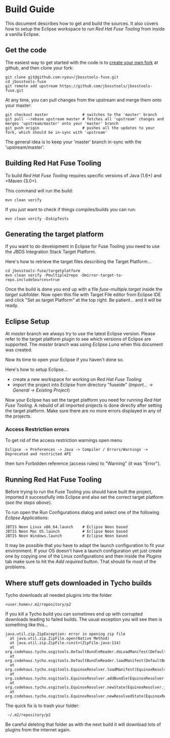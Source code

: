 # Build Guide

This document describes how to get and build the sources. It also covers how to setup the Eclipse workspace to run _Red Hat Fuse Tooling_ from inside a vanilla Eclipse.

## Get the code

The easiest way to get started with the code is to [create your own fork](http://help.github.com/forking/) at github, and then clone your fork:

    git clone git@github.com:<you>/jbosstools-fuse.git
    cd jbosstools-fuse
    git remote add upstream https://github.com/jbosstools/jbosstools-fuse.git

At any time, you can pull changes from the upstream and merge them onto your master:

    git checkout master               # switches to the 'master' branch
    git pull --rebase upstream master # fetches all 'upstream' changes and merges 'upstream/master' onto your 'master' branch
    git push origin                   # pushes all the updates to your fork, which should be in-sync with 'upstream'

The general idea is to keep your 'master' branch in-sync with the 'upstream/master'.

## Building Red Hat Fuse Tooling

To build _Red Hat Fuse Tooling_ requires specific versions of Java (1.6+) and +Maven (3.0+).

This command will run the build:

    mvn clean verify

If you just want to check if things compiles/builds you can run:

    mvn clean verify -DskipTests

## Generating the target platform

If you want to do development in Eclipse for Fuse Tooling you need to use the JBDS Integration Stack Target Platform.

Here's how to retrieve the target files describing the Target Platform...

    cd jbosstools-fuse/targetplatform
    mvn clean verify -Pmultiple2repo -Dmirror-target-to-repo.includeSources=true

Once the build is done you end up with a file *fuse-multiple.target* inside the *target* subfolder. Now open this file with Target File editor from Eclipse IDE and click "Set as target Platform" at the top right. Be patient... and it will be ready.

## Eclipse Setup

At _master_ branch we always try to use the latest Eclipse version. Please refer to the target platform plugin to see which versions of Eclipse are supported. The _master_ branch was using *Eclipse Luna* when this document was created.

Now its time to open your Eclipse if you haven't done so.

Here's how to setup Eclipse...

- create a new workspace for working on _Red Hat Fuse Tooling_
- import the project into Eclipse from directory "fuseide" (_Import... -> General -> Existing Project_)

Now your Eclipse has set the target platform you need for running _Red Hat Fuse Tooling_. A rebuild of all imported projects is done directly after setting the target platform. Make sure there are no more errors displayed in any of the projects.

### Access Restriction errors

To get rid of the access restriction warnings open menu

    Eclipse -> Preferences -> Java -> Compiler / Errors/Warnings -> Deprecated and restricted API

then turn Forbidden reference (access rules) to "Warning" (it was "Error").

## Running Red Hat Fuse Tooling

Before trying to run the Fuse Tooling you should have built the project, imported it successfully into Eclipse and also set the correct target platform (_see the steps above_).

To run open the Run Configurations dialog and select one of the following *Eclipse Applications*:

    JBTIS Neon Linux x86_64.launch    # Eclipse Neon based
    JBTIS Neon Mac OS.launch          # Eclipse Neon based
    JBTIS Neon Windows.launch         # Eclipse Neon based

It may be possible that you have to adapt the launch configuration to fit your environment. If your OS doesn't have a launch configuration yet just create one by copying one of the Linux configurations and then inside the _Plugins_ tab make sure to hit the _Add required_ button. That should fix most of the problems.

## Where stuff gets downloaded in Tycho builds

Tycho downloads all needed plugins into the folder

    <user.home>/.m2/repository/p2

If you kill a Tycho build you can sometimes end up with corrupted downloads leading to failed builds.
The usual exception you will see then is something like this...

    java.util.zip.ZipException: error in opening zip file
      at java.util.zip.ZipFile.open(Native Method)
      at java.util.zip.ZipFile.<init>(ZipFile.java:114)
      at org.codehaus.tycho.osgitools.DefaultBundleReader.doLoadManifest(DefaultBundleReader.java:85)
      at org.codehaus.tycho.osgitools.DefaultBundleReader.loadManifest(DefaultBundleReader.java:47)
      at org.codehaus.tycho.osgitools.EquinoxResolver.loadManifest(EquinoxResolver.java:199)
      at org.codehaus.tycho.osgitools.EquinoxResolver.addBundle(EquinoxResolver.java:175)
      at org.codehaus.tycho.osgitools.EquinoxResolver.newState(EquinoxResolver.java:157)
      at org.codehaus.tycho.osgitools.EquinoxResolver.newResolvedState(EquinoxResolver.java:52)

The quick fix is to trash your folder:

     ~/.m2/repository/p2

Be careful deleting that folder as with the next build it will download lots of plugins from the internet again.
